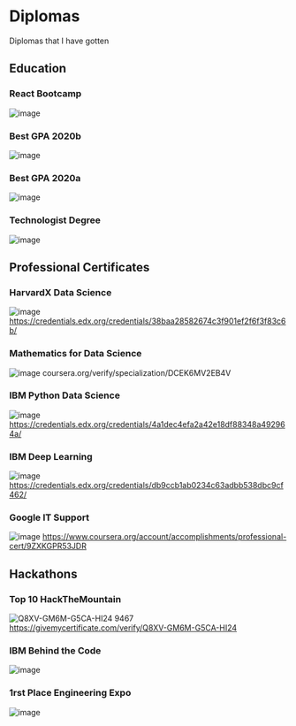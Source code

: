# Diplomas
Diplomas that I have gotten

## Education

### React Bootcamp
![image](https://user-images.githubusercontent.com/54692916/133191388-1394547c-76b7-4874-b54e-0a9f34bd9c98.png)

### Best GPA 2020b
![image](https://user-images.githubusercontent.com/54692916/133324450-3e92eada-5aff-40b9-816e-b031d9ce6fe8.png)

### Best GPA 2020a
![image](https://user-images.githubusercontent.com/54692916/133324587-03265a61-4fc2-49b6-a3f6-5c6cc205b2f7.png)


### Technologist Degree
![image](https://user-images.githubusercontent.com/54692916/133191508-4fd945fe-cbba-41b5-a912-744799bb9a35.png)


## Professional Certificates

### HarvardX Data Science
![image](https://user-images.githubusercontent.com/54692916/133191938-fba7e0ca-734b-48ff-a3e4-878d85ea1862.png)
https://credentials.edx.org/credentials/38baa28582674c3f901ef2f6f3f83c6b/

### Mathematics for Data Science
![image](https://user-images.githubusercontent.com/54692916/133296549-46a87b7b-db63-49ae-af3e-238b2b80b69f.png)
coursera.org/verify/specialization/DCEK6MV2EB4V

### IBM Python Data Science
![image](https://user-images.githubusercontent.com/54692916/133295413-e2db5946-90fa-4514-aa77-1a40c949c595.png)
https://credentials.edx.org/credentials/4a1dec4efa2a42e18df88348a492964a/

### IBM Deep Learning
![image](https://user-images.githubusercontent.com/54692916/133296223-36a4a05f-f9b4-4caa-a289-a201c02553db.png)
https://credentials.edx.org/credentials/db9ccb1ab0234c63adbb538dbc9cf462/

### Google IT Support
![image](https://user-images.githubusercontent.com/54692916/133295157-fe8824d7-7905-47e6-9475-79c5973ad946.png)
https://www.coursera.org/account/accomplishments/professional-cert/9ZXKGPR53JDR


## Hackathons

### Top 10 HackTheMountain
![Q8XV-GM6M-G5CA-HI24 9467](https://user-images.githubusercontent.com/54692916/133191645-7cd3e291-0cd4-4ea7-ab56-163eaad94086.png)
https://givemycertificate.com/verify/Q8XV-GM6M-G5CA-HI24

### IBM Behind the Code
![image](https://user-images.githubusercontent.com/54692916/133324778-867c81d5-cb7c-4cb8-b75a-246782be68c8.png)

### 1rst Place Engineering Expo
![image](https://user-images.githubusercontent.com/54692916/133326720-97f0df65-594d-4686-a9b2-0ce225c58469.png)


